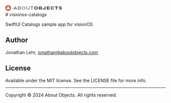 <div>
<a href="https://www.aboutobjects.com"><img src="ao-logo.png" height=18 style="height: 18px;"/></a>
</div>
# visionos-catalogs

SwiftUI Catalogs sample app for visionOS

## Author

Jonathan Lehr, jonathan@aboutobjects.com

## License

Available under the MIT license. See the LICENSE file for more info.

___

Copyright © 2024 About Objects. All rights reserved.

